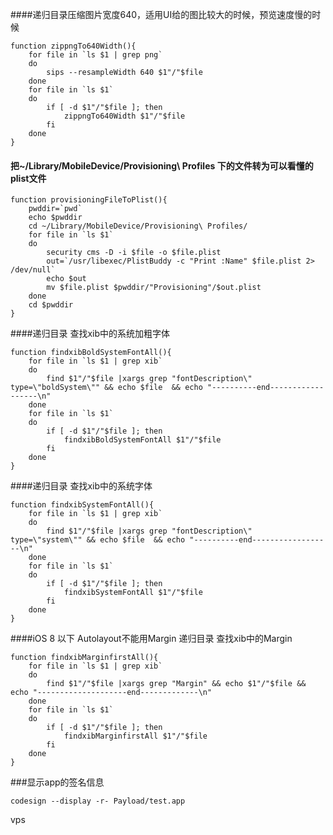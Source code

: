 
####递归目录压缩图片宽度640，适用UI给的图比较大的时候，预览速度慢的时候
```
function zippngTo640Width(){ 
	for file in `ls $1 | grep png` 
	do
        sips --resampleWidth 640 $1"/"$file
	done
	for file in `ls $1` 
	do
		if [ -d $1"/"$file ]; then
			zippngTo640Width $1"/"$file
		fi
	done
}
```
#### 把~/Library/MobileDevice/Provisioning\ Profiles 下的文件转为可以看懂的plist文件
```
function provisioningFileToPlist(){
	pwddir=`pwd`
	echo $pwddir
	cd ~/Library/MobileDevice/Provisioning\ Profiles/
	for file in `ls $1`  
	do
		security cms -D -i $file -o $file.plist
		out=`/usr/libexec/PlistBuddy -c "Print :Name" $file.plist 2> /dev/null`
		echo $out
		mv $file.plist $pwddir/"Provisioning"/$out.plist
	done
	cd $pwddir
}
```
####递归目录 查找xib中的系统加粗字体
```
function findxibBoldSystemFontAll(){ 
	for file in `ls $1 | grep xib` 
	do
        find $1"/"$file |xargs grep "fontDescription\" type=\"boldSystem\"" && echo $file  && echo "----------end------------------\n"
	done
	for file in `ls $1` 
	do
		if [ -d $1"/"$file ]; then
			findxibBoldSystemFontAll $1"/"$file
		fi
	done
}
```
####递归目录 查找xib中的系统字体
```
function findxibSystemFontAll(){ 
	for file in `ls $1 | grep xib` 
	do
        find $1"/"$file |xargs grep "fontDescription\" type=\"system\"" && echo $file  && echo "----------end------------------\n"
	done
	for file in `ls $1` 
	do
		if [ -d $1"/"$file ]; then
			findxibSystemFontAll $1"/"$file
		fi
	done
}
```
####iOS 8 以下 Autolayout不能用Margin 递归目录  查找xib中的Margin
```
function findxibMarginfirstAll(){ 
	for file in `ls $1 | grep xib` 
	do
		find $1"/"$file |xargs grep "Margin" && echo $1"/"$file && echo "--------------------end-------------\n"
	done
	for file in `ls $1` 
	do
		if [ -d $1"/"$file ]; then
			findxibMarginfirstAll $1"/"$file
		fi
	done
}
```

###显示app的签名信息
```
codesign --display -r- Payload/test.app 
```
vps
